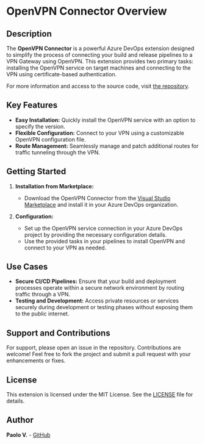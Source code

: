 # OpenVPN Connector Overview

## Description

The **OpenVPN Connector** is a powerful Azure DevOps extension designed to simplify the process of connecting your build and release pipelines to a VPN Gateway using OpenVPN. This extension provides two primary tasks: installing the OpenVPN service on target machines and connecting to the VPN using certificate-based authentication.

For more information and access to the source code, visit [the repository](https://github.com/paoloviola/OpenVPNConnector).

## Key Features

- **Easy Installation:** Quickly install the OpenVPN service with an option to specify the version.
- **Flexible Configuration:** Connect to your VPN using a customizable OpenVPN configuration file.
- **Route Management:** Seamlessly manage and patch additional routes for traffic tunneling through the VPN.

## Getting Started

1. **Installation from Marketplace:**
   - Download the OpenVPN Connector from the [Visual Studio Marketplace](https://marketplace.visualstudio.com/) and install it in your Azure DevOps organization.

2. **Configuration:**
   - Set up the OpenVPN service connection in your Azure DevOps project by providing the necessary configuration details.
   - Use the provided tasks in your pipelines to install OpenVPN and connect to your VPN as needed.

## Use Cases

- **Secure CI/CD Pipelines:** Ensure that your build and deployment processes operate within a secure network environment by routing traffic through a VPN.
- **Testing and Development:** Access private resources or services securely during development or testing phases without exposing them to the public internet.

## Support and Contributions

For support, please open an issue in the repository. Contributions are welcome! Feel free to fork the project and submit a pull request with your enhancements or fixes.

## License

This extension is licensed under the MIT License. See the [LICENSE](license-terms.md) file for details.

## Author

**Paolo V.** - [GitHub](https://github.com/paoloviola)

